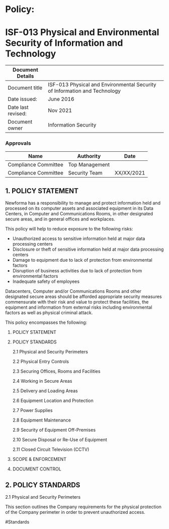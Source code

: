 # Policy: 

# ISF-013 Physical and Environmental Security of Information and Technology

 | Document Details |    | 
 | -------------- | ----------- |
 | Document title | ISF-013 Physical and Environmental Security of Information and Technology |
 | Date issued: | June 2016 |
 | Date last revised: | Nov 2021|
 | Document owner | Information Security |

### Approvals

|Name | Authority | Date |
| ----------- | -------- | --------- |
| Compliance Committee  | Top Management |  |
| Compliance Committee | Security Team | XX/XX/2021 |

## 1. POLICY STATEMENT

Newforma has a responsibility to manage and protect information held and processed on its computer assets and associated equipment in its Data Centers, in Computer and Communications Rooms, in other designated secure areas, and in general offices and workplaces. 

This policy will help to reduce exposure to the following risks: 

* Unauthorized access to sensitive information held at major data processing centers 
* Disclosure or theft of sensitive information held at major data processing centers 
* Damage to equipment due to lack of protection from environmental factors 
* Disruption of business activities due to lack of protection from environmental factors 
* Inadequate safety of employees 

Datacenters, Computer and/or Communications Rooms and other designated secure areas should be afforded appropriate security measures commensurate with their risk and value to protect these facilities, the equipment and information from external risks including environmental factors as well as physical criminal attack.

This policy encompasses the following: 

1. POLICY STATEMENT
2. POLICY STANDARDS 
  
   2.1 Physical and Security Perimeters

   2.2 Physical Entry Controls

   2.3 Securing Offices, Rooms and Facilities

   2.4 Working in Secure Areas

   2.5 Delivery and Loading Areas

   2.6 Equipment Location and Protection

   2.7 Power Supplies

   2.8 Equipment Maintenance

   2.9 Security of Equipment Off-Premises

   2.10 Secure Disposal or Re-Use of Equipment

   2.11 	Closed Circuit Television (CCTV)
   
 3. SCOPE & ENFORCEMENT
 
 4. DOCUMENT CONTROL
 
 ## 2. POLICY STANDARDS 
 
 2.1 Physical and Security Perimeters
 
 This section outlines the Company requirements for the physical protection of the Company perimeter in order to prevent unauthorized access.

#Standards


